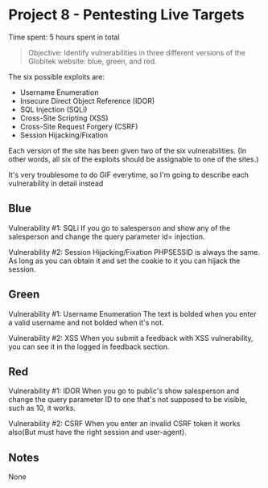 # Project 8 - Pentesting Live Targets

Time spent: 5 hours spent in total

> Objective: Identify vulnerabilities in three different versions of the Globitek website: blue, green, and red.

The six possible exploits are:
* Username Enumeration
* Insecure Direct Object Reference (IDOR)
* SQL Injection (SQLi)
* Cross-Site Scripting (XSS)
* Cross-Site Request Forgery (CSRF)
* Session Hijacking/Fixation


Each version of the site has been given two of the six vulnerabilities. (In other words, all six of the exploits should be assignable to one of the sites.)

It's very troublesome to do GIF everytime, so I'm going to describe each vulnerability in detail instead

## Blue

Vulnerability #1: SQLi
If you go to salesperson and show any of the salesperson and change the query parameter id= injection.

Vulnerability #2: Session Hijacking/Fixation
PHPSESSID is always the same. As long as you can obtain it and set the cookie to it you can hijack the session.


## Green

Vulnerability #1: Username Enumeration
The text is bolded when you enter a valid username and not bolded when it's not.

Vulnerability #2: XSS
When you submit a feedback with XSS vulnerability, you can see it in the logged in feedback section.


## Red

Vulnerability #1: IDOR
When you go to public's show salesperson and change the query parameter ID to one that's not supposed to be
visible, such as 10, it works.

Vulnerability #2: CSRF
When you enter an invalid CSRF token it works also(But must have the right session and user-agent).

## Notes

None
